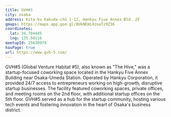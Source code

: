 ```yaml
---
title: GVH#5
city: osaka
address: Kita-ku Kakuda-chō 1-12, Hankyu Five Annex Bld. 2F
gmaps: https://maps.app.goo.gl/8UkNEmL4zoaTz9Z36
coordinates:
  lat: 34.704445
  lng: 135.50116
meetupId: 25630979
hasPage: true
url: https://www.gvh-5.com/
---
```


GVH#5 (Global Venture Habitat #5), also known as "The Hive," was a startup-focused coworking space located in the Hankyu Five Annex Building near Osaka-Umeda Station. Operated by Hankyu Corporation, it provided 24/7 access to entrepreneurs working on high-growth, disruptive startup businesses. The facility featured coworking spaces, private offices, and meeting rooms on the 2nd floor, with additional startup offices on the 5th floor. GVH#5 served as a hub for the startup community, hosting various tech events and fostering innovation in the heart of Osaka's business district.
